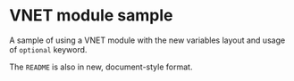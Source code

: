 # VNET module sample

A sample of using a VNET module with the new variables layout and usage of `optional` keyword.

The `README` is also in new, document-style format.

